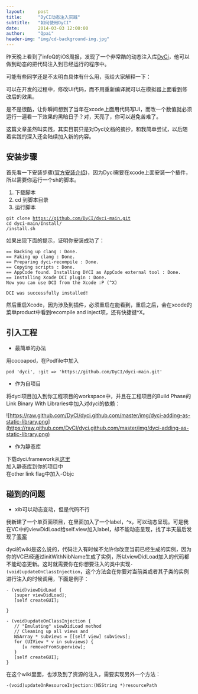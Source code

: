 ```yaml
---
layout:     post
title:      "DyCI动态注入实践"
subtitle:   "如何使用DyCI"
date:       2014-03-03 12:00:00
author:     "Qpai"
header-img: "img/cd-background-img.jpg"
---
```




昨天晚上看到了infoQ的iOS周报，发现了一个非常酷的动态注入库[DyCi](https://github.com/DyCI/dyci-main)，他可以做到动态的把代码注入到已经运行的程序中。

可能有些同学还是不太明白具体有什么用，我给大家解释一下：

可以在开发的过程中，修改UI代码，而不用重新编译就可以在模拟器上面看到修改后的效果。

是不是很酷，让你瞬间想到了当年在xcode上面用代码写UI，而改一个数值就必须运行一遍看一下效果的黑暗日子？对，天亮了，你可以避免苦难了。

这篇文章虽然叫实践，其实目前只是对Dyci文档的摘抄，和我简单尝试，以后随着实践的深入还会陆续加入新的内容。


安装步骤
--

首先看一下安装步骤([官方安装介绍](https://github.com/DyCI/dyci-main/wiki/Installation))，因为Dyci需要在xcode上面安装一个插件，所以需要你运行一个sh的脚本。

1. 下载脚本
2. cd 到脚本目录
3. 运行脚本

<code>git clone https://github.com/DyCI/dyci-main.git</code>  
<code>cd dyci-main/Install/</code>  
<code>/install.sh</code>

如果出现下面的提示，证明你安装成功了：


	== Backing up clang : Done.
	== Faking up clang : Done.
	== Preparing dyci-recompile : Done.
	== Copying scripts : Done.
	== AppCode found. Installing DYCI as AppCode external tool : Done.
	== Installing Xcode DCI plugin : Done.
	Now you can use DCI from the Xcode :P (^X)

	DCI was successfully installed!


然后重启Xcode，因为涉及到插件，必须重启在能看到，重启之后，会在xcode的菜单product中看到recompile and inject项，还有快捷键^X。

引入工程
---

* 最简单的办法

用cocoapod，在Podfile中加入

	pod 'dyci', :git => 'https://github.com/DyCI/dyci-main.git'

* 作为自项目

将dyci项目加入到你工程项目的workspace中，并且在工程项目的Build Phase的Link Binary With Libraries中加入对dyci的依赖：

![https://raw.github.com/DyCI/dyci.github.com/master/img/dyci-adding-as-static-library.png](https://raw.github.com/DyCI/dyci.github.com/master/img/dyci-adding-as-static-library.png)

* 作为静态库

下载dyci.framework从[这里](https://github.com/DyCI/dyci-main/downloads)   
加入静态库到你的项目中   
在other link flag中加入-Objc

碰到的问题
--

* xib可以动态变动，但是代码不行

我新建了一个单页面项目，在里面加入了一个label，^x，可以动态呈现。可是我在VC中的viewDidLoad给self.view加入label，却不能动态呈现，找了半天最后发现了[答案](https://github.com/DyCI/dyci-main/wiki/Update-on-Injection)

dyci的wiki是这么说的，代码注入有时候不允许你改变当前已经生成的实例，因为你的VC已经通过initWithNibName生成了实例，所以viewDidLoad加入的代码都不能动态更新。这时就需要你在你想要注入的类中实现<code>-(void)updateOnClassInjection</code>，这个方法会在你要对当前类或者其子类的实例进行注入的时候调用，下面是例子：

	- (void)viewDidLoad {
	   [super viewDidLoad];
	   [self createGUI];

	}

	- (void)updateOnClassInjection {
	   // "Emulating" viewDidLoad method  
	   // Cleaning up all views and  
	   NSArray * subviews = [[self view] subviews];
	   for (UIView * v in subviews) {
	      [v removeFromSuperview];
	   }
	   [self createGUI];
	}


在这个wiki里面，也涉及到了资源的注入，需要实现另外一个方法：

    -(void)updateOnResourceInjection:(NSString *)resourcePath


